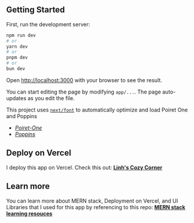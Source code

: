 ## Getting Started

First, run the development server:

```bash
npm run dev
# or
yarn dev
# or
pnpm dev
# or
bun dev
```

Open [http://localhost:3000](http://localhost:3000) with your browser to see the result.

You can start editing the page by modifying `app/...`. The page auto-updates as you edit the file.

This project uses [`next/font`](https://nextjs.org/docs/basic-features/font-optimization) to automatically optimize and load Poiret One and Poppins
  - *[Poiret-One](https://fonts.google.com/specimen/Poiret+One?query=poiret+one)*
  - *[Poppins](https://fonts.google.com/?query=poppins)*

## Deploy on Vercel

I deploy this app on Vercel. Check this out: **[Linh's Cozy Corner](https://ngoclinhlewebsite.vercel.app/)**

## Learn more
You can learn more about MERN stack, Deployment on Vercel, and UI Libraries that I used for this app by referencing to this repo: 
**[MERN stack learning resouces](https://github.com/linhle15-ll/MERN-Stack-Learning-Resources)**

